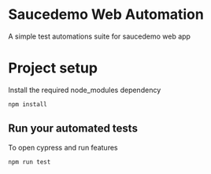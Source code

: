 # Saucedemo Web Automation

A simple test automations suite for saucedemo web app

# Project setup

Install the required node_modules dependency
 
`npm install`

## Run your automated tests
To open cypress and run features

`npm run test`
